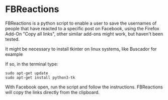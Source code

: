 # FBReactions

FBReactions is a python script to enable a user to save the usernames of people that have reacted to a specific post on Facebook, using the Firefox Add-On "Copy all links", other similar add-ons might work, but haven't been tested. 

It might be necessary to install tkinter on linux systems, like Buscador for example

If so, in the terminal type:
```
sudo apt-get update
sudo apt-get install python3-tk
```
With Facebook open, run the script and follow the instructions. FBReactions will copy the links directly from the clipboard.
